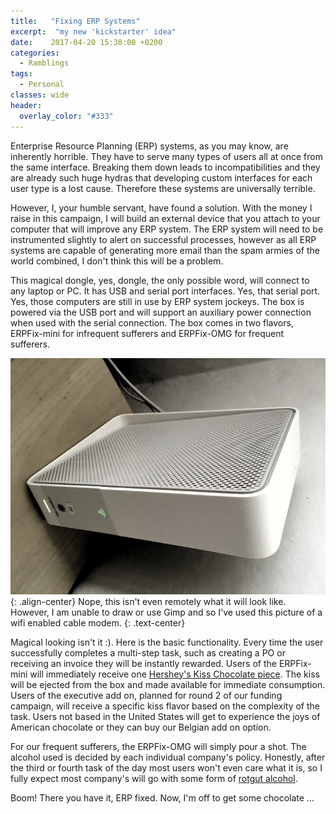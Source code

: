 ```yaml
---
title:   "Fixing ERP Systems"
excerpt:  "my new 'kickstarter' idea"
date:    2017-04-20 15:30:00 +0200
categories:
  - Ramblings
tags:
  - Personal
classes: wide
header:
  overlay_color: "#333"
---
```


Enterprise Resource Planning (ERP) systems, as you may know, are inherently horrible.  They have to serve many types of users all at once from the same interface.  Breaking them down leads to incompatibilities and they are already such huge hydras that developing custom interfaces for each user type is a lost cause.  Therefore these systems are universally terrible.

However, I, your humble servant, have found a solution.  With the money I raise in this campaign, I will build an external device that you attach to your computer that will improve any ERP system.  The ERP system will need to be instrumented slightly to alert on successful processes, however as all ERP systems are capable of generating more email than the spam armies of the world combined, I don't think this will be a problem.

This magical dongle, yes, dongle, the only possible word, will connect to any laptop or PC.  It has USB and serial port interfaces.  Yes, that serial port.  Yes, those computers are still in use by ERP system jockeys.  The box is powered via the USB port and will support an auxiliary power connection when used with the serial connection.  The box comes in two flavors, ERPFix-mini for infrequent sufferers and ERPFix-OMG for frequent sufferers.

![No, it isn't a cheese grater.](/img/2016/newhotness/modem.jpg){: .align-center}
 Nope, this isn't even remotely what it will look like.  However, I am unable to draw or use Gimp and so I've used this picture of a wifi enabled cable modem.
{: .text-center}

Magical looking isn't it :).  Here is the basic functionality.  Every time the user successfully completes a multi-step task, such as creating a PO or receiving an invoice they will be instantly rewarded.  Users of the ERPFix-mini will immediately receive one [Hershey's Kiss Chocolate piece](https://en.wikipedia.org/wiki/Hershey%27s_Kisses).  The kiss will be ejected from the box and made available for immediate consumption.  Users of the executive add on, planned for round 2 of our funding campaign, will receive a specific kiss flavor based on the complexity of the task.  Users not based in the United States will get to experience the joys of American chocolate or they can buy our Belgian add on option.

For our frequent sufferers, the ERPFix-OMG will simply pour a shot.  The alcohol used is decided by each individual company's policy.  Honestly, after the third or fourth task of the day most users won't even care what it is, so I fully expect most company's will go with some form of [rotgut alcohol](https://en.wikipedia.org/wiki/Fusel_alcohol).

Boom!  There you have it, ERP fixed.  Now, I'm off to get some chocolate ...
